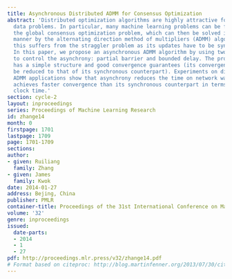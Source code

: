 ```yaml
---
title: Asynchronous Distributed ADMM for Consensus Optimization
abstract: 'Distributed optimization algorithms are highly attractive for solving big
  data problems. In particular, many machine learning problems can be formulated as
  the global consensus optimization problem, which can then be solved in a distributed
  manner by the alternating direction method of multipliers (ADMM) algorithm. However,
  this suffers from the straggler problem as its updates have to be synchronized.
  In this paper, we propose an asynchronous ADMM algorithm by using two conditions
  to control the asynchrony: partial barrier and bounded delay. The proposed algorithm
  has a simple structure and good convergence guarantees (its convergence rate can
  be reduced to that of its synchronous counterpart). Experiments on different distributed
  ADMM applications show that asynchrony reduces the time on network waiting, and
  achieves faster convergence than its synchronous counterpart in terms of the wall
  clock time.'
section: cycle-2
layout: inproceedings
series: Proceedings of Machine Learning Research
id: zhange14
month: 0
firstpage: 1701
lastpage: 1709
page: 1701-1709
sections: 
author:
- given: Ruiliang
  family: Zhang
- given: James
  family: Kwok
date: 2014-01-27
address: Bejing, China
publisher: PMLR
container-title: Proceedings of the 31st International Conference on Machine Learning
volume: '32'
genre: inproceedings
issued:
  date-parts:
  - 2014
  - 1
  - 27
pdf: http://proceedings.mlr.press/v32/zhange14.pdf
# Format based on citeproc: http://blog.martinfenner.org/2013/07/30/citeproc-yaml-for-bibliographies/
---
```

